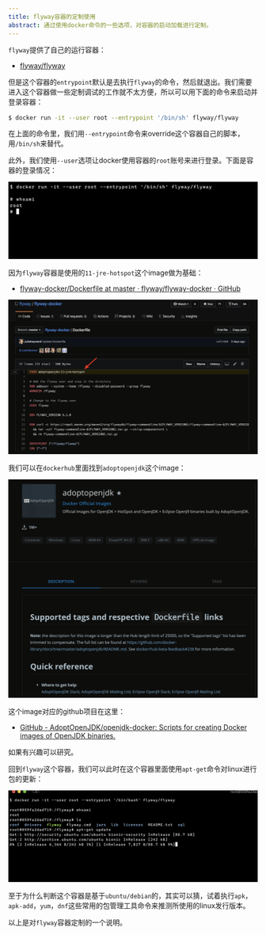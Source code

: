 ```yaml
---
title: flyway容器的定制使用
abstract: 通过使用docker命令的一些选项，对容器的启动加载进行定制。
---
```




`flyway`提供了自己的运行容器：

- [flyway/flyway](https://hub.docker.com/r/flyway/flyway)

但是这个容器的`entrypoint`默认是去执行`flyway`的命令，然后就退出。我们需要进入这个容器做一些定制调试的工作就不太方便，所以可以用下面的命令来启动并登录容器：

```bash
$ docker run -it --user root --entrypoint '/bin/sh' flyway/flyway
```

在上面的命令里，我们用`--entrypoint`命令来override这个容器自己的脚本，用`/bin/sh`来替代。

此外，我们使用`--user`选项让docker使用容器的`root`账号来进行登录。下面是容器的登录情况：

![](https://raw.githubusercontent.com/liweinan/blogpic2019_iii/master/nov29/FFE17A25-7D1B-49F6-AE07-E40FC9D42ED2.png)

因为`flyway`容器是使用的`11-jre-hotspot`这个image做为基础：

- [flyway-docker/Dockerfile at master · flyway/flyway-docker · GitHub](https://github.com/flyway/flyway-docker/blob/master/Dockerfile#L1)

![](https://raw.githubusercontent.com/liweinan/blogpic2019_iii/master/nov29/FA91F84F-8EC8-4702-A9CF-C5B6E97AF0D1.png)

我们可以在`dockerhub`里面找到`adoptopenjdk`这个image：

![](https://raw.githubusercontent.com/liweinan/blogpic2019_iii/master/nov29/F0CB2E08-9DF2-43B5-ADDB-3D49287D5D33.png)

这个image对应的github项目在这里：

- [GitHub - AdoptOpenJDK/openjdk-docker: Scripts for creating Docker images of OpenJDK binaries.](https://github.com/AdoptOpenJDK/openjdk-docker)

如果有兴趣可以研究。

回到`flyway`这个容器，我们可以此时在这个容器里面使用`apt-get`命令对linux进行包的更新：

![](https://raw.githubusercontent.com/liweinan/blogpic2019_iii/master/nov29/7E9E66AF-12BF-445A-A140-400F21C15030.png)

至于为什么判断这个容器是基于`ubuntu/debian`的，其实可以猜，试着执行`apk`，`apk-add`，`yum`，`dnf`这些常用的包管理工具命令来推测所使用的linux发行版本。

以上是对`flyway`容器定制的一个说明。
